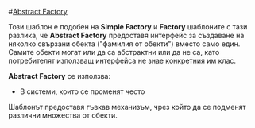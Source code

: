 #[Abstract Factory](https://sourcemaking.com/design_patterns/abstract_factory)

Този шаблон е подобен на **Simple Factory** и **Factory** шаблоните с тази разлика, че **Abstract Factory** предоставя интерфейс за създаване на няколко свързани обекта ("фамилия от обекти") вместо само един. Самите обекти могат или да са абстрактни или да не са, като потребителят използващ интерфейса не знае конкретния им клас.

**Abstract Factory** се използва:

* В системи, които се променят често

Шаблонът предоставя гъвкав механизъм, чрез който да се подменят различни множества от обекти.
